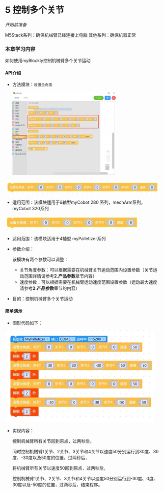 # 5 控制多个关节

<i>开始前准备</i>

M5Stack系列：确保机械臂已经连接上电脑
其他系列：确保机器正常

### 本章学习内容

如何使用myBlockly控制机械臂多个关节运动

#### API介绍

* 方法模块：`设置全角度`

  <img src="../../../../resources\3-FunctionsAndApplications\6.developmentGuide\myBlocklyAndUlFlow\myblocklyTutorials\doublearm/控制多关节1.jpg" style="zoom: 33%;" />

<img src="../../../../resources\3-FunctionsAndApplications\6.developmentGuide\myBlocklyAndUlFlow\myblocklyTutorials\doublearm/控制多关节2.jpg" style="zoom: 50%;" />

* 适用范围：该模块适用于6轴型myCobot 280 系列，mechArm系列，myCobot 320系列

<img src="../../../../resources\3-FunctionsAndApplications\6.developmentGuide\myBlocklyAndUlFlow\myblocklyTutorials\doublearm/控制多关节3.jpg" style="zoom: 50%;" />

* 适用范围：该模块适用于4轴型 myPalletizer系列

* 参数介绍：

  该模块有两个参数可以调整：

  * 关节角度参数：可以根据需要在机械臂关节运动范围内设置参数（关节运动范围详情请参考**2.产品参数**章节内容）
  * 速度参数：可以根据需要在机械臂运动速度范围设置参数（运动最大速度请参考**2.产品参数**章节的内容）
* 目的：控制机械臂多个关节运动

#### 简单演示

* 图形代码如下：

<img src="../../../../resources\3-FunctionsAndApplications\6.developmentGuide\myBlocklyAndUlFlow\myblocklyTutorials\doublearm/控制多关节4.jpg" style="zoom: 50%;" />

* 实现内容：

  控制机械臂所有关节回到原点，过两秒后，

  同时控制机械臂1关节、2关节、3关节和4关节以速度50分别运行到30度、30度、-30度以及50度的位置，过两秒后，

  将机械臂所有关节以速度50回到原点，过两秒后，

  控制机械臂1关节、2关节、3关节和4关节以速度50分别运行到-30度、0度、30度以及-50度的位置，过两秒后，结束程序。

